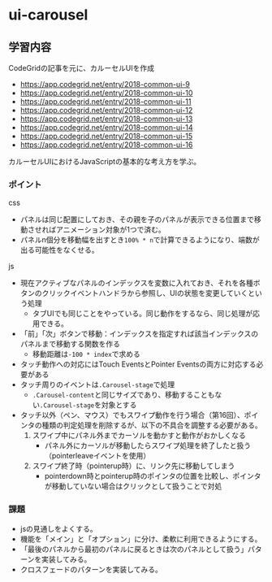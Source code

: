 # ui-carousel

## 学習内容
CodeGridの記事を元に、カルーセルUIを作成
- https://app.codegrid.net/entry/2018-common-ui-9
- https://app.codegrid.net/entry/2018-common-ui-10
- https://app.codegrid.net/entry/2018-common-ui-11
- https://app.codegrid.net/entry/2018-common-ui-12
- https://app.codegrid.net/entry/2018-common-ui-13
- https://app.codegrid.net/entry/2018-common-ui-14
- https://app.codegrid.net/entry/2018-common-ui-15
- https://app.codegrid.net/entry/2018-common-ui-16

カルーセルUIにおけるJavaScriptの基本的な考え方を学ぶ。

### ポイント
css
- パネルは同じ配置にしておき、その親を子のパネルが表示できる位置まで移動させればアニメーション対象が1つで済む。
- パネルn個分を移動幅を出すとき`100% * n`で計算できるようになり、端数が出る可能性をなくせる。

js
- 現在アクティブなパネルのインデックスを変数に入れておき、それを各種ボタンのクリックイベントハンドラから参照し、UIの状態を変更していくという処理
    - タブUIでも同じことをやっている。同じ動作をするなら、同じ処理が応用できる。
- 「前」「次」ボタンで移動：インデックスを指定すれば該当インデックスのパネルまで移動する関数を作る
    - 移動距離は`-100 * index`で求める
- タッチ動作への対応にはTouch EventsとPointer Eventsの両方に対応する必要がある
- タッチ周りのイベントは`.Carousel-stage`で処理
    - `.Carousel-content`と同じサイズであり、移動することもない`.Carousel-stage`を対象とする
- タッチ以外（ペン、マウス）でもスワイプ動作を行う場合（第16回）、ポインタの種類の判定処理を削除するが、以下の不具合を調整する必要がある。
    1. スワイプ中にパネル外までカーソルを動かすと動作がおかしくなる
        - パネル外にカーソルが移動したらスワイプ処理を終了したと扱う（pointerleaveイベントを使用）
    2. スワイプ終了時（pointerup時）に、リンク先に移動してしまう
        - pointerdown時とpointerup時のポインタの位置を比較し、ポインタが移動していない場合はクリックとして扱うことで対処

### 課題
- jsの見通しをよくする。
- 機能を「メイン」と「オプション」に分け、柔軟に利用できるようにする。
- 「最後のパネルから最初のパネルに戻るときは次のパネルとして扱う」パターンを実装してみる。
- クロスフェードのパターンを実装してみる。
